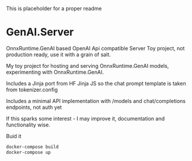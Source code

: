 This is placeholder for a proper readme 



# GenAI.Server
OnnxRuntime.GenAI based OpenAI Api compatible Server 
Toy project, not production ready, use it with a grain of salt.

My toy project for hosting and serving OnnxRuntime.GenAI models,  experimenting with OnnxRuntime.GenAI.

Includes a Jinja port from HF Jinja JS so the chat prompt template is taken from tokenizer.config

Includes a minimal API implementation with /models and chat/completions endpoints, not auth yet

If this sparks some interest - I may improve it, documentation and functionality wise.


Buid it

```cmd
docker-compose build
docker-compose up
```
